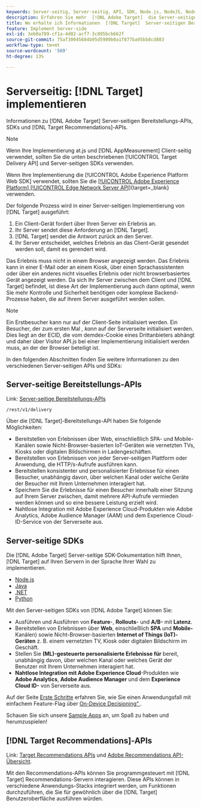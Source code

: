 ```yaml
---
keywords: Server-seitig, Server-seitig, API, SDK, Node.js, NodeJS, NodeJS, Recommendations-API, API, APIs, Server-seitig1
description: Erfahren Sie mehr  [!DNL Adobe Target]  die Server-seitigen Bereitstellungs-APIs, SDKs und  [!DNL Target Recommendations] -APIs.
title: Wo erhalte ich Informationen  [!DNL Target]  Server-seitigen Bereitstellungs-APIs und -SDKs?
feature: Implement Server-side
exl-id: 3eb0a789-cf1a-4d02-acf7-3c895bcb662f
source-git-commit: 75af30045684b95d5989b0a1f877ba95bb8cd883
workflow-type: tm+mt
source-wordcount: '569'
ht-degree: 13%

---
```


# Serverseitig: [!DNL Target] implementieren

Informationen zu [!DNL Adobe Target] Server-seitigen Bereitstellungs-APIs, SDKs und [!DNL Target Recommendations]-APIs.

>[!NOTE]
>
>Wenn Ihre Implementierung at.js und [!DNL AppMeasurement] Client-seitig verwendet, sollten Sie die unten beschriebenen [!UICONTROL Target Delivery API] und Server-seitigen SDKs verwenden.
>
>Wenn Ihre Implementierung die [!UICONTROL Adobe Experience Platform Web SDK] verwendet, sollten Sie die [[!UICONTROL Adobe Experience Platform] [!UICONTROL Edge Network Server API]](https://experienceleague.adobe.com/de/docs/experience-platform/edge-network-server-api/overview){target=_blank} verwenden.

Der folgende Prozess wird in einer Server-seitigen Implementierung von [!DNL Target] ausgeführt:

1. Ein Client-Gerät fordert über Ihren Server ein Erlebnis an.
1. Ihr Server sendet diese Anforderung an [!DNL Target].
1. [!DNL Target] sendet die Antwort zurück an den Server.
1. Ihr Server entscheidet, welches Erlebnis an das Client-Gerät gesendet werden soll, damit es gerendert wird.

Das Erlebnis muss nicht in einem Browser angezeigt werden. Das Erlebnis kann in einer E-Mail oder an einem Kiosk, über einen Sprachassistenten oder über ein anderes nicht visuelles Erlebnis oder nicht browserbasiertes Gerät angezeigt werden. Da sich Ihr Server zwischen dem Client und [!DNL Target] befindet, ist diese Art der Implementierung auch dann optimal, wenn Sie mehr Kontrolle und Sicherheit benötigen oder komplexe Backend-Prozesse haben, die auf Ihrem Server ausgeführt werden sollen.

>[!NOTE]
>
>Ein Erstbesucher kann nur auf der Client-Seite initialisiert werden. Ein Besucher, der zum ersten Mal *, kann* auf der Serverseite initialisiert werden. Dies liegt an der ECID, die vom demdex-Cookie eines Drittanbieters abhängt und daher über Visitor API.js bei einer Implementierung initialisiert werden muss, an der der Browser beteiligt ist.

In den folgenden Abschnitten finden Sie weitere Informationen zu den verschiedenen Server-seitigen APIs und SDKs:

## Server-seitige Bereitstellungs-APIs

Link: [Server-seitige Bereitstellungs-APIs](/help/dev/implement/delivery-api/overview.md)

`/rest/v1/delivery`

Über die [!DNL Target]-Bereitstellungs-API haben Sie folgende Möglichkeiten:

* Bereitstellen von Erlebnissen über Web, einschließlich SPA- und Mobile-Kanälen sowie Nicht-Browser-basierten IoT-Geräten wie vernetzten TVs, Kiosks oder digitalen Bildschirmen in Ladengeschäften.
* Bereitstellen von Erlebnissen von jeder Server-seitigen Plattform oder Anwendung, die HTTP/s-Aufrufe ausführen kann.
* Bereitstellen konsistenter und personalisierter Erlebnisse für einen Besucher, unabhängig davon, über welchen Kanal oder welche Geräte der Besucher mit Ihrem Unternehmen interagiert hat.
* Speichern Sie die Erlebnisse für einen Besucher innerhalb einer Sitzung auf Ihrem Server zwischen, damit mehrere API-Aufrufe vermieden werden können und so eine bessere Leistung erzielt wird.
* Nahtlose Integration mit Adobe Experience Cloud-Produkten wie Adobe Analytics, Adobe Audience Manager (AAM) und dem Experience Cloud-ID-Service von der Serverseite aus.

## Server-seitige SDKs

Die [!DNL Adobe Target] Server-seitige SDK-Dokumentation hilft Ihnen, [!DNL Target] auf Ihren Servern in der Sprache Ihrer Wahl zu implementieren.

* [Node.js](node-js/overview.md)
* [Java](java/overview.md)
* [.NET](net/overview.md)
* [Python](python/overview.md)

Mit den Server-seitigen SDKs von [!DNL Adobe Target] können Sie:

* Ausführen und Ausführen von **Feature**-, **Rollouts**- und **A/B-** mit **Latenz**.
* Bereitstellen von Erlebnissen über **Web**, einschließlich **SPA** und **Mobile-** Kanälen) sowie Nicht-Browser-basierten **Internet of Things (IoT)-Geräten** z. B. einem vernetzten TV, Kiosk oder digitalen Bildschirm im Geschäft.
* Stellen Sie **(ML)-gesteuerte personalisierte Erlebnisse für** bereit, unabhängig davon, über welchen Kanal oder welches Gerät der Benutzer mit Ihrem Unternehmen interagiert hat.
* **Nahtlose Integration mit Adobe Experience Cloud**-Produkten wie **Adobe Analytics**, **Adobe Audience Manager** und dem **Experience Cloud ID-** von Serverseite aus.

Auf der Seite [Erste Schritte](sdk-guides/getting-started/getting-started.md) erfahren Sie, wie Sie einen Anwendungsfall mit einfachem Feature-Flag über [On-Device Decisioning“ &#x200B;](sdk-guides/on-device-decisioning/overview.md).

Schauen Sie sich unsere [Sample Apps](sdk-guides/sample-apps/sample-apps.md) an, um Spaß zu haben und herumzuspielen!

## [!DNL Target Recommendations]-APIs

Link: [Target Recommendations APIs](https://developers.adobetarget.com/api/recommendations) und [Adobe Recommendations API-Übersicht](../../before-administer/recs-api/overview.md).

Mit den Recommendations-APIs können Sie programmgesteuert mit [!DNL Target] Recommendations-Servern interagieren. Diese APIs können in verschiedene Anwendungs-Stacks integriert werden, um Funktionen durchzuführen, die Sie für gewöhnlich über die [!DNL Target] Benutzeroberfläche ausführen würden.
